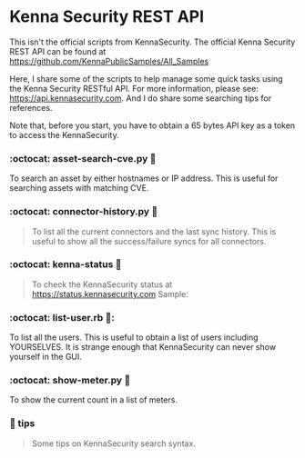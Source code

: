 # Kenna Security REST API

This isn't the official scripts from KennaSecurity. The official Kenna Security REST API can be found at https://github.com/KennaPublicSamples/All_Samples

Here, I share some of the scripts to help manage some quick tasks using the Kenna Security RESTful API. For more information, please see: https://api.kennasecurity.com. And I do share some searching tips for references.

Note that, before you start, you have to obtain a 65 bytes API key as a token to access the KennaSecurity.

### :octocat: asset-search-cve.py :snake:
To search an asset by either hostnames or IP address. This is useful for searching assets with matching CVE. 

### :octocat: connector-history.py :snake:
> To list all the current connectors and the last sync history. This is useful to show all the success/failure syncs for all connectors.

### :octocat: kenna-status :snake:
> To check the KennaSecurity status at https://status.kennasecurity.com
> Sample:

### :octocat: list-user.rb :gem::
To list all the users. This is useful to obtain a list of users including YOURSELVES. It is strange enough that KennaSecurity can never show yourself in the GUI.

### :octocat: show-meter.py :snake:
To show the current count in a list of meters.

### :open_file_folder: tips
> Some tips on KennaSecurity search syntax.


